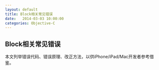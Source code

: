 ```yaml
---
layout: default
title: Block相关常见错误
date:   2014-03-03 10:00:00
categories: Objective-C
---
```


Block相关常见错误
-------------------------------------------

本文列举错误代码、错误原理、改正方法，以供iPhone/iPad/Mac开发者参考借鉴。

